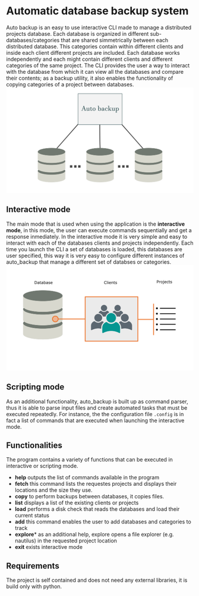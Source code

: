 # Automatic database backup system  
Auto backup is an easy to use interactive CLI made to manage a distributed projects database. Each database is organized in different sub-databases/categories that are shared simmetrically between each distributed database. This categories contain within different clients and inside each client different projects are included. Each database works independently and each might contain different clients and different categories of the same project. The CLI provides the user a way to interact with the database from which it can view all the databases and compare their contents; as a backup utility, it also enables the functionality of copying categories of a project between databases. 
![example](docs/database.png)

## Interactive mode 
The main mode that is used when using the application is the **interactive mode**, in this mode, the user can execute commands sequentially and get a response inmediately. In the interactive mode it is very simple and easy to interact with each of the databases clients and projects independently. Each time you launch the CLI a set of databases is loaded, this databases are user specified, this way it is very easy to configure different instances of auto_backup that manage a different set of databses or categories. 
![example](docs/clients.png)

## Scripting mode 
As an additional functionality, auto_backup is built up as command parser, thus it is able to parse input files and create automated 
tasks that must be executed repeatedly. For instance, the the configuration file `.config` is in fact a list of commands that are executed when launching the interactive mode.  

## Functionalities 
The program contains a variety of functions that can be executed in interactive or scripting mode. 
  * **help** outputs the list of commands available in the program 
  * **fetch** this command lists the requestes projects and displays their locations and the size they use. 
  * **copy** to perform backups between databases, it copies files. 
  * **list** displays a list of the existing clients or projects 
  * **load** performs a disk check that reads the databases and load their current status 
  * **add** this command enables the user to add databases and categories to track 
  * **explore*** as an additional help, explore opens a file explorer (e.g. nautilus) in the requested project location 
  * **exit** exists interactive mode 

## Requirements 
The project is self contained and does not need any external libraries, it is build only with python. 
